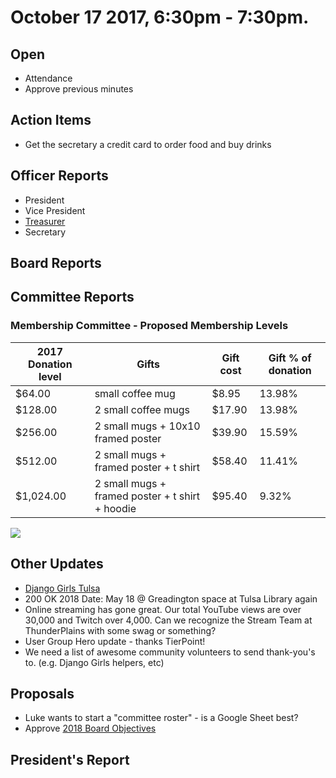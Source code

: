 # October 17 2017, 6:30pm - 7:30pm.

## Open
* Attendance
* Approve previous minutes

## Action Items
* Get the secretary a credit card to order food and buy drinks
## Officer Reports
* President
* Vice President
* [Treasurer](https://docs.google.com/presentation/d/1tXUxNuG2kRsf071LO_maeEOKuRagBvgdM8yLB_TfpkM/edit?usp=sharing)
* Secretary

## Board Reports

## Committee Reports

### Membership Committee - Proposed Membership Levels

| 2017 Donation level	| Gifts	| Gift cost	| Gift % of donation |
|---------------------|-------|-----------|--------------------|
| $64.00 | small coffee mug | $8.95 |	13.98% |
| $128.00	| 2 small coffee mugs	| $17.90 | 13.98% |
| $256.00	| 2 small mugs + 10x10 framed poster | $39.90	| 15.59% |
| $512.00	| 2 small mugs + framed poster + t shirt | $58.40 | 11.41% |
| $1,024.00	| 2 small mugs + framed poster + t shirt + hoodie | $95.40 | 9.32% |

![](https://raw.githubusercontent.com/techlahoma/board_meetings/master/2017/10_otober_2017supportingSticker.png)

## Other Updates
* [Django Girls Tulsa](http://djangogirls.org/tulsa/)
* 200 OK 2018 Date: May 18 @ Greadington space at Tulsa Library again
* Online streaming has gone great. Our total YouTube views are over 30,000 and Twitch over 4,000. Can we recognize the Stream Team at ThunderPlains with some swag or something?
* User Group Hero update - thanks TierPoint!
* We need a list of awesome community volunteers to send thank-you's to. (e.g. Django Girls helpers, etc)

## Proposals
* Luke wants to start a "committee roster" - is a Google Sheet best?
* Approve [2018 Board Objectives](https://docs.google.com/document/d/1ejQZm4GHUaK-ThlTSaCfXmgWVvaFUxRazA3Sg_94uDY/edit#heading=h.o51sxz7r3v3n)

## President's Report 
